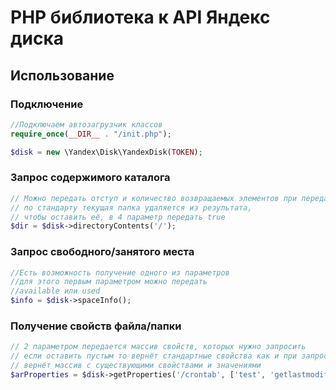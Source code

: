 # PHP библиотека к API Яндекс диска

## Использование

### Подключение
```php
//Подключаем автозагрузчик классов
require_once(__DIR__ . "/init.php");

$disk = new \Yandex\Disk\YandexDisk(TOKEN);
```

### Запрос содержимого каталога

```php
// Можно передать отступ и количество возвращаемых элементов при передаче 2,3 параметров
// по стандарту текущая папка удаляется из результата, 
// чтобы оставить её, в 4 параметр передать true
$dir = $disk->directoryContents('/');
```

### Запрос свободного/занятого места
```php
//Есть возможность получение одного из параметров
//для этого первым параметром можно передать 
//available или used
$info = $disk->spaceInfo();
```

### Получение свойств файла/папки
```php
// 2 параметром передается массив свойств, которых нужно запросить
// если оставить пустым то вернёт стандартные свойства как и при запросе содержимого
// вернёт массив с существующими свойствами и значениями
$arProperties = $disk->getProperties('/crontab', ['test', 'getlastmodified']);
```
